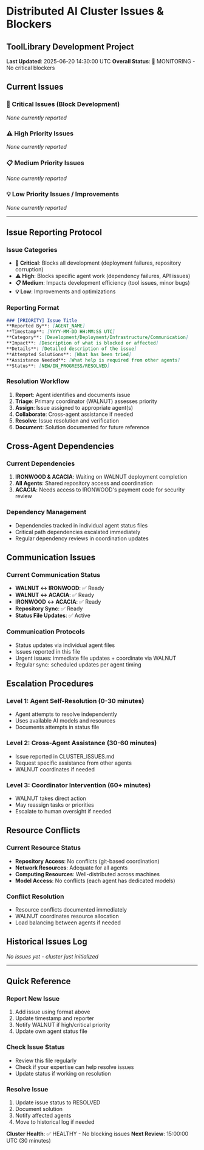 # Distributed AI Cluster Issues & Blockers
## ToolLibrary Development Project

**Last Updated**: 2025-06-20 14:30:00 UTC
**Overall Status**: 🔄 MONITORING - No critical blockers

## Current Issues

### 🚨 Critical Issues (Block Development)
*None currently reported*

### ⚠️ High Priority Issues
*None currently reported*

### 📋 Medium Priority Issues
*None currently reported*

### 💡 Low Priority Issues / Improvements
*None currently reported*

---

## Issue Reporting Protocol

### Issue Categories
- **🚨 Critical**: Blocks all development (deployment failures, repository corruption)
- **⚠️ High**: Blocks specific agent work (dependency failures, API issues)
- **📋 Medium**: Impacts development efficiency (tool issues, minor bugs)
- **💡 Low**: Improvements and optimizations

### Reporting Format
```markdown
### [PRIORITY] Issue Title
**Reported By**: [AGENT_NAME]
**Timestamp**: [YYYY-MM-DD HH:MM:SS UTC]
**Category**: [Development/Deployment/Infrastructure/Communication]
**Impact**: [Description of what is blocked or affected]
**Details**: [Detailed description of the issue]
**Attempted Solutions**: [What has been tried]
**Assistance Needed**: [What help is required from other agents]
**Status**: [NEW/IN_PROGRESS/RESOLVED]
```

### Resolution Workflow
1. **Report**: Agent identifies and documents issue
2. **Triage**: Primary coordinator (WALNUT) assesses priority
3. **Assign**: Issue assigned to appropriate agent(s)
4. **Collaborate**: Cross-agent assistance if needed
5. **Resolve**: Issue resolution and verification
6. **Document**: Solution documented for future reference

## Cross-Agent Dependencies

### Current Dependencies
1. **IRONWOOD & ACACIA**: Waiting on WALNUT deployment completion
2. **All Agents**: Shared repository access and coordination
3. **ACACIA**: Needs access to IRONWOOD's payment code for security review

### Dependency Management
- Dependencies tracked in individual agent status files
- Critical path dependencies escalated immediately
- Regular dependency reviews in coordination updates

## Communication Issues

### Current Communication Status
- **WALNUT ↔ IRONWOOD**: ✅ Ready
- **WALNUT ↔ ACACIA**: ✅ Ready  
- **IRONWOOD ↔ ACACIA**: ✅ Ready
- **Repository Sync**: ✅ Ready
- **Status File Updates**: ✅ Active

### Communication Protocols
- Status updates via individual agent files
- Issues reported in this file
- Urgent issues: immediate file updates + coordinate via WALNUT
- Regular sync: scheduled updates per agent timing

## Escalation Procedures

### Level 1: Agent Self-Resolution (0-30 minutes)
- Agent attempts to resolve independently
- Uses available AI models and resources
- Documents attempts in status file

### Level 2: Cross-Agent Assistance (30-60 minutes)
- Issue reported in CLUSTER_ISSUES.md
- Request specific assistance from other agents
- WALNUT coordinates if needed

### Level 3: Coordinator Intervention (60+ minutes)
- WALNUT takes direct action
- May reassign tasks or priorities
- Escalate to human oversight if needed

## Resource Conflicts

### Current Resource Status
- **Repository Access**: No conflicts (git-based coordination)
- **Network Resources**: Adequate for all agents
- **Computing Resources**: Well-distributed across machines
- **Model Access**: No conflicts (each agent has dedicated models)

### Conflict Resolution
- Resource conflicts documented immediately
- WALNUT coordinates resource allocation
- Load balancing between agents if needed

## Historical Issues Log
*No issues yet - cluster just initialized*

---

## Quick Reference

### Report New Issue
1. Add issue using format above
2. Update timestamp and reporter
3. Notify WALNUT if high/critical priority
4. Update own agent status file

### Check Issue Status
- Review this file regularly
- Check if your expertise can help resolve issues
- Update status if working on resolution

### Resolve Issue
1. Update issue status to RESOLVED
2. Document solution
3. Notify affected agents
4. Move to historical log if needed

**Cluster Health**: ✅ HEALTHY - No blocking issues
**Next Review**: 15:00:00 UTC (30 minutes)